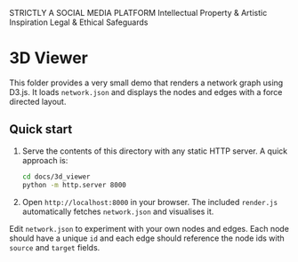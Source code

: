 STRICTLY A SOCIAL MEDIA PLATFORM
Intellectual Property & Artistic Inspiration
Legal & Ethical Safeguards

# 3D Viewer

This folder provides a very small demo that renders a network graph using D3.js.
It loads `network.json` and displays the nodes and edges with a force directed
layout.

## Quick start

1. Serve the contents of this directory with any static HTTP server. A quick
   approach is:

   ```bash
   cd docs/3d_viewer
   python -m http.server 8000
   ```

2. Open `http://localhost:8000` in your browser. The included `render.js`
   automatically fetches `network.json` and visualises it.

Edit `network.json` to experiment with your own nodes and edges. Each node should
have a unique `id` and each edge should reference the node ids with `source` and
`target` fields.
